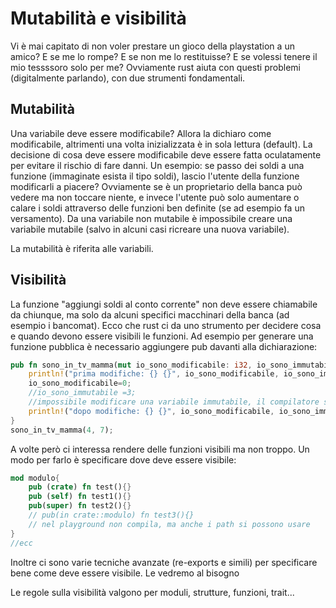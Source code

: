 # Mutabilità e visibilità
Vi è mai capitato di non voler prestare un gioco della playstation a un amico?
E se me lo rompe? E se non me lo restituisse? E se volessi tenere il mio tessssoro solo per me?
Ovviamente rust aiuta con questi problemi (digitalmente parlando), con due strumenti fondamentali.
## Mutabilità
Una variabile deve essere modificabile? Allora la dichiaro come modificabile, altrimenti una volta inizializzata è in sola lettura (default). La decisione di cosa deve essere modificabile deve essere fatta oculatamente per evitare il rischio di fare danni.
Un esempio: se passo dei soldi a una funzione (immaginate esista il tipo soldi), lascio l'utente della funzione modificarli a piacere? Ovviamente se è un proprietario della banca può vedere ma non toccare niente, e invece l'utente può solo aumentare o calare i soldi attraverso delle funzioni ben definite (se ad esempio fa un versamento).
Da una variabile non mutabile è impossibile creare una variabile mutabile (salvo in alcuni casi ricreare una nuova variabile).

La mutabilità è riferita alle variabili.

## Visibilità
La funzione "aggiungi soldi al conto corrente" non deve essere chiamabile da chiunque, ma solo da alcuni specifici macchinari della banca (ad esempio i bancomat). Ecco che rust ci da uno strumento per decidere cosa e quando devono essere visibili le funzioni.
Ad esempio per generare una funzione pubblica è necessario aggiungere pub davanti alla dichiarazione:
```rust
pub fn sono_in_tv_mamma(mut io_sono_modificabile: i32, io_sono_immutabile: i32){
    println!("prima modifiche: {} {}", io_sono_modificabile, io_sono_immutabile);
    io_sono_modificabile=0;
    //io_sono_immutabile =3;
    //impossibile modificare una variabile immutabile, il compilatore si lamenta
    println!("dopo modifiche: {} {}", io_sono_modificabile, io_sono_immutabile);
}
sono_in_tv_mamma(4, 7);
```
A volte però ci interessa rendere delle funzioni visibili ma non troppo. Un modo per farlo è specificare dove deve essere visibile:
```rust
mod modulo{
    pub (crate) fn test(){}
    pub (self) fn test1(){}
    pub(super) fn test2(){}
    // pub(in crate::modulo) fn test3(){}
    // nel playground non compila, ma anche i path si possono usare
}
//ecc
```
Inoltre ci sono varie tecniche avanzate (re-exports e simili) per specificare bene come deve essere visibile. Le vedremo al bisogno

Le regole sulla visibilità valgono per moduli, strutture, funzioni, trait...